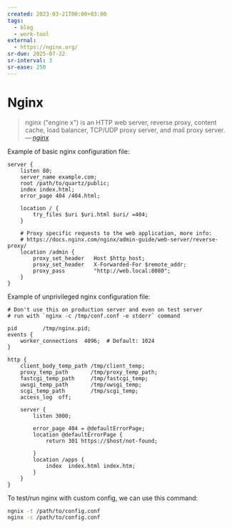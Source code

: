```yaml
---
created: 2023-03-21T00:00+03:00
tags:
  - blog
  - work-tool
external:
  - https://nginx.org/
sr-due: 2025-07-22
sr-interval: 3
sr-ease: 250
---
```


# Nginx

> nginx ("engine x") is an HTTP web server, reverse proxy, content cache, load balancer, TCP/UDP proxy server, and mail proxy server.\
> — <cite>[nginx](https://nginx.org/)</cite>

Example of basic nginx configuration file:

```nginx
server {
    listen 80;
    server_name example.com;
    root /path/to/quartz/public;
    index index.html;
    error_page 404 /404.html;

    location / {
        try_files $uri $uri.html $uri/ =404;
    }

    # Proxy specific requests to the web application, more info:
    # https://docs.nginx.com/nginx/admin-guide/web-server/reverse-proxy/
    location /admin {
        proxy_set_header   Host $http_host;
        proxy_set_header   X-Forwarded-For $remote_addr;
        proxy_pass         "http://web.local:8080";
    }
}
```

Example of unprivileged nginx configuration file:

```nginx
# Don't use this on production server and even on test server
# run with `nginx -c /tmp/conf.conf -e stderr` command

pid        /tmp/nginx.pid;
events {
    worker_connections  4096;  # Default: 1024
}

http {
    client_body_temp_path /tmp/client_temp;
    proxy_temp_path       /tmp/proxy_temp_path;
    fastcgi_temp_path     /tmp/fastcgi_temp;
    uwsgi_temp_path       /tmp/uwsgi_temp;
    scgi_temp_path        /tmp/scgi_temp;
    access_log  off;

    server {
        listen 3000;

        error_page 404 = @defaultErrorPage;
        location @defaultErrorPage {
            return 301 https://$host/not-found;

        }
        location /apps {
            index  index.html index.htm;
        }
    }
}
```

To test/run nginx with custom config, we can use this command:

```sh
ngnix -t /path/to/config.conf
nginx -c /path/to/config.conf
```
